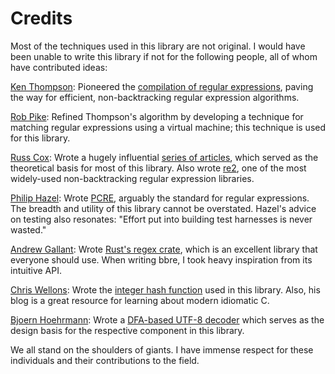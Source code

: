 # Credits

Most of the techniques used in this library are not original. I would have been unable to write this library if not for the following people, all of whom have contributed ideas:

[Ken Thompson](https://en.wikipedia.org/wiki/Ken_Thompson): Pioneered the [compilation of regular expressions](https://dl.acm.org/doi/10.1145/363347.363387), paving the way for efficient, non-backtracking regular expression algorithms.

[Rob Pike](http://herpolhode.com/rob/): Refined Thompson's algorithm by developing a technique for matching regular expressions using a virtual machine; this technique is used for this library.

[Russ Cox](https://swtch.com/~rsc/): Wrote a hugely influential [series of articles](https://swtch.com/~rsc/regexp/), which served as the theoretical basis for most of this library. Also wrote [re2](https://github.com/google/re2/wiki/Syntax), one of the most widely-used non-backtracking regular expression libraries.

[Philip Hazel](http://quercite.dx.am/): Wrote [PCRE](https://en.wikipedia.org/wiki/Perl_Compatible_Regular_Expressions), arguably the standard for regular expressions. The breadth and utility of this library cannot be overstated. Hazel's advice on testing also resonates: "Effort put into building test harnesses is never wasted."

[Andrew Gallant](https://github.com/BurntSushi): Wrote [Rust's regex crate](https://github.com/rust-lang/regex), which is an excellent library that everyone should use. When writing bbre, I took heavy inspiration from its intuitive API.

[Chris Wellons](https://nullprogram.com/): Wrote the [integer hash function](https://nullprogram.com/blog/2018/07/31/) used in this library. Also, his blog is a great resource for learning about modern idiomatic C.

[Bjoern Hoehrmann](https://bjoern.hoehrmann.de/): Wrote a [DFA-based UTF-8 decoder](https://bjoern.hoehrmann.de/utf-8/decoder/dfa/) which serves as the design basis for the respective component in this library.

We all stand on the shoulders of giants. I have immense respect for these individuals and their contributions to the field.
